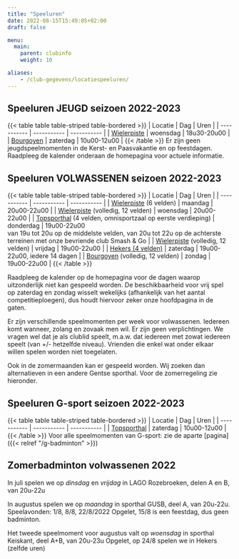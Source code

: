 ```yaml
---
title: "Speeluren"
date: 2022-08-15T15:49:05+02:00
draft: false

menu:
  main:
    parent: clubinfo
    weight: 10

aliases:
    - /club-gegevens/locatiespeeluren/   
---
```


## Speeluren JEUGD seizoen 2022-2023
{{< table table table-striped table-bordered >}}
| Locatie      | Dag | Uren | 
| ----------- | ----------- | ----------- |
| [Wielerpiste](https://stad.gent/sport2/waar-kan-ik-sporten/wielercentrum-eddy-merckx) | woensdag | 18u30-20u00 | 
| [Bourgoyen](https://stad.gent/sport2/waar-kan-ik-sporten/sporthal-bourgoyen)    | zaterdag        | 10u00-12u00 | 
{{< /table >}}
Er zijn geen jeugdspeelmomenten in de Kerst- en Paasvakantie en op feestdagen. Raadpleeg de kalender onderaan de homepagina voor actuele informatie. 

## Speeluren VOLWASSENEN seizoen 2022-2023
{{< table table table-striped table-bordered >}}
| Locatie      | Dag | Uren | 
| ----------- | ----------- | ----------- |
| [Wielerpiste](https://stad.gent/sport2/waar-kan-ik-sporten/wielercentrum-eddy-merckx) (6 velden) | maandag | 20u00-22u00 | 
| [Wielerpiste](https://stad.gent/sport2/waar-kan-ik-sporten/wielercentrum-eddy-merckx) (volledig, 12 velden) | woensdag | 20u00-22u00 | 
| [Topsporthal](https://stad.gent/sport2/waar-kan-ik-sporten/topsporthal) (4 velden, omnisportzaal op eerste verdieping) | donderdag | 19u00-22u00 <br>van 19u tot 20u op de middelste velden, van 20u tot 22u op de achterste terreinen met onze bevriende club Smash & Go | 
| [Wielerpiste](https://stad.gent/sport2/waar-kan-ik-sporten/wielercentrum-eddy-merckx) (volledig, 12 velden) | vrijdag | 19u00-22u00 | 
| [Hekers (4 velden)](https://stad.gent/sport2/waar-kan-ik-sporten/sporthal-hekers)   | zaterdag        | 19u00-22u00, iedere 14 dagen | 
| [Bourgoyen](https://stad.gent/sport2/waar-kan-ik-sporten/sporthal-bourgoyen)  (volledig, 12 velden) | zondag | 19u00-22u00 | 
{{< /table >}}

Raadpleeg de kalender op de homepagina voor de dagen waarop uitzonderlijk niet kan gespeeld worden.
De beschikbaarheid voor vrij spel op zaterdag en zondag wisselt wekelijks (afhankelijk van het aantal competitieploegen), dus houdt hiervoor zeker onze hoofdpagina in de gaten. 

Er zijn verschillende speelmomenten per week voor volwassenen. Iedereen komt wanneer, zolang en zovaak men wil. Er zijn geen verplichtingen. We vragen wel dat je als clublid speelt, m.a.w. dat iedereen met zowat iedereen speelt (van +/- hetzelfde niveau). Vrienden die enkel wat onder elkaar willen spelen worden niet toegelaten.

Ook in de zomermaanden kan er gespeeld worden. Wij zoeken dan alternatieven in een andere Gentse sporthal. Voor de zomerregeling zie hieronder.

## Speeluren G-sport seizoen 2022-2023
{{< table table table-striped table-bordered >}}
| Locatie      | Dag | Uren | 
| ----------- | ----------- | ----------- |
| [Topsporthal](https://stad.gent/sport2/waar-kan-ik-sporten/topsporthal) | zaterdag | 10u00-12u00 | 
{{< /table >}}
Voor alle speelmomenten van G-sport: zie de aparte [pagina]({{< relref "/g-badminton" >}})

## Zomerbadminton volwassenen 2022
In juli spelen we op *dinsdag* en *vrijdag* in LAGO Rozebroeken, delen A en B, van 20u-22u

In augustus spelen we op *maandag* in sporthal GUSB, deel A, van 20u-22u.
Speelavonden: 1/8, 8/8, 22/8/2022
Opgelet, 15/8 is een feestdag, dus geen badminton.

Het tweede speelmoment voor augustus valt op *woensdag* in sporthal Keiskant, deel A+B, van 20u-23u
Opgelet, op 24/8 spelen we in Hekers (zelfde uren)